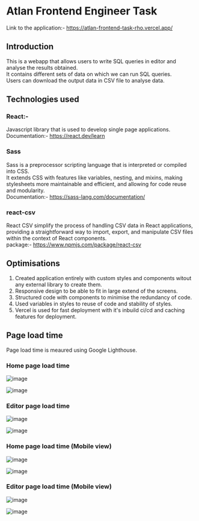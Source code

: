 # Atlan Frontend Engineer Task
Link to the application:- https://atlan-frontend-task-rho.vercel.app/

## Introduction
This is a webapp that allows users to write SQL queries in editor and analyse the results obtained.  
It contains different sets of data on which we can run SQL queries.  
Users can download the output data in CSV file to analyse data.  

## Technologies used
### React:-
Javascript library that is used to develop single page applications.  
Documentation:- https://react.dev/learn

### Sass
Sass is a preprocessor scripting language that is interpreted or compiled into CSS.  
It extends CSS with features like variables, nesting, and mixins, making stylesheets more maintainable and efficient, and allowing for code reuse and modularity.  
Documentation:- https://sass-lang.com/documentation/

### react-csv
React CSV simplify the process of handling CSV data in React applications, providing a straightforward way to import, export, and manipulate CSV files within the context of React components.  
package:- https://www.npmjs.com/package/react-csv

## Optimisations
1.  Created application entirely with custom styles and components witout any external library to create them.
2.  Responsive design to be able to fit in large extend of the screens.
3.  Structured code with components to minimise the redundancy of code.
4.  Used variables in styles to reuse of code and stability of styles.
5.  Vercel is used for fast deployment with it's inbuild ci/cd and caching features for deployment.

## Page load time
Page load time is meaured using Google Lighthouse.  

### Home page load time
![image](https://github.com/Ritesh560/atlan-frontend-task/assets/75880449/0b7ab170-9381-438c-987f-8bcbc331577c)  

![image](https://github.com/Ritesh560/atlan-frontend-task/assets/75880449/2e319967-3683-42e5-97d1-3ffbeaa10852)

### Editor page load time
![image](https://github.com/Ritesh560/atlan-frontend-task/assets/75880449/51773f7b-32b4-4c05-a602-6c618af80f77)  

![image](https://github.com/Ritesh560/atlan-frontend-task/assets/75880449/7df0403a-6a89-471e-a8aa-73f84e769aba)


### Home page load time (Mobile view)
![image](https://github.com/Ritesh560/atlan-frontend-task/assets/75880449/d5da9a71-6d5e-48ab-a97c-80ab5954dbdd)  

![image](https://github.com/Ritesh560/atlan-frontend-task/assets/75880449/0214fa20-fe4e-49b4-a995-7bdd70e67025)

### Editor page load time (Mobile view)
![image](https://github.com/Ritesh560/atlan-frontend-task/assets/75880449/69ad7589-bae5-45b4-9cbc-5330aece0748)  

![image](https://github.com/Ritesh560/atlan-frontend-task/assets/75880449/bdda7c0a-f3c8-429b-a85a-d5a978321036)






